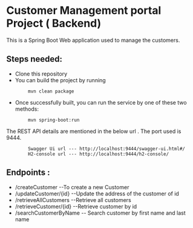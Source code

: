 # Customer Management portal Project ( Backend)
This is a Spring Boot Web application used to manage the customers.

## Steps needed:
* Clone this repository
* You can build the project by running 
```
        mvn clean package
```
* Once successfully built, you can run the service by one of these two methods:
```
        mvn spring-boot:run
```

The REST API details are mentioned in the below url . The port used is 9444. 
```
        Swagger Ui url --- http://localhost:9444/swagger-ui.html#/
        H2-console url --- http://localhost:9444/h2-console/
```

## Endpoints :
* /createCustomer           --To create a new Customer
* /updateCustomer/{id}      --Update the address of the customer of id
* /retrieveAllCustomers     --Retrieve all customers    
* /retrieveCustomer/{id}    --Retrieve customer by id
* /searchCustomerByName     -- Search customer by first name and last name

